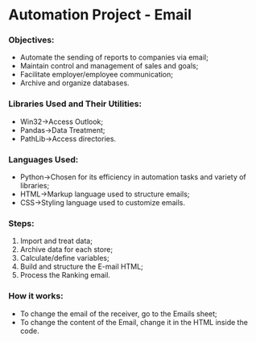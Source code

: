 # Automation Project - Email

### Objectives:
- Automate the sending of reports to companies via email;
- Maintain control and management of sales and goals;
- Facilitate employer/employee communication;
- Archive and organize databases.

### Libraries Used and Their Utilities:
- Win32->Access Outlook;
- Pandas->Data Treatment;
- PathLib->Access directories.

### Languages ​​Used:
- Python->Chosen for its efficiency in automation tasks and variety of libraries;
- HTML->Markup language used to structure emails;
- CSS->Styling language used to customize emails.

### Steps:
1. Import and treat data;
2. Archive data for each store;
3. Calculate/define variables;
4. Build and structure the E-mail HTML;
5. Process the Ranking email.

### How it works:
- To change the email of the receiver, go to the Emails sheet;
- To change the content of the Email, change it in the HTML inside the code.
